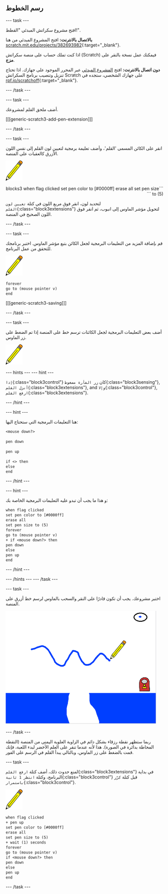 ## رسم الخطوط

--- task ---

افتح مشروع سكراتش المبدئي "القطط!".

**بالاتصال بالانترنت:** افتح المشروع المبدئي من هنا [scratch.mit.edu/projects/382693982](https://scratch.mit.edu/projects/382693982){:target="_blank"}.

اذا كنت تملك حساب على منصة سكراتش (Scratch) فيمكنك عمل نسخة بالنقر على **مزج**.

**دون اتصال بالانترنت:** افتح [المشروع المبدئي](http://rpf.io/p/ar-SA/cats-go) عبر المحرر الموجود على جهازك. اذا تحتاج تنزيل وتنصيب برنامج السكراتش Scratch على جهازك الشخصي، ستجده في [rpf.io/scratchoff](http://rpf.io/scratchoff){:target="_blank"}.

--- /task ---

--- task ---

أضف ملحق القلم لمشروعك.

[[[generic-scratch3-add-pen-extension]]]

--- /task ---

--- task ---

انقر على الكائن المسمى 'القلم'، وأضف تعليمة برمجية لتعيين لون القلم إلى نفس اللون الأزرق كالعقبات على المنصة.

![كائن القلم](images/pen-sprite.png)

<div dir="rtl">
```blocks3
when flag clicked
set pen color to [#0000ff]
erase all
set pen size to (5)
```
</div>

لتحديد لون، انقر فوق مربع اللون في كتلة `تعيين لون القلم`{:class="block3extensions"} لتحويل مؤشر الماوس إلى انبوب، ثم انقر فوق اللون الصحيح في المنصة.

--- /task ---

--- task ---

قم بإضافة المزيد من التعليمات البرمجية لجعل الكائن بتبع مؤشر الماوس. اختبر برنامجك للتحقق من عمل البرنامج.

![كائن القلم](images/pen-sprite.png)

```blocks3
forever
go to (mouse pointer v)
end
```

[[[generic-scratch3-saving]]]

--- /task ---

--- task ---

أضف بعض التعليمات البرمجية لجعل الكائنات ترسم خط على المنصة إذا تم الضغط على زر الماوس.

![كائن القلم](images/pen-sprite.png)

--- hints ---
 --- hint ---

`إذا`{:class="block3control"} كان `زر الفأرة مضغوط`{:class="block3sensing"}, `أنزل القلم`{:class="block3extensions"}, and `وإلا`{:class="block3control"}, `ارفع القلم`{:class="block3extensions"}.

--- /hint ---

--- hint ---

هنا التعليمات البرمجية التي ستحتاج اليها:

```blocks3
<mouse down?>

pen down

pen up

if <> then
else
end
```

--- /hint ---

--- hint ---

و هذا ما يجب أن تبدو عليه التعليمات البرمجية الخاصة بك:

```blocks3
when flag clicked
set pen color to [#0000ff]
erase all
set pen size to (5)
forever
go to (mouse pointer v)
+ if <mouse down?> then
pen down
else
pen up
end
```

--- /hint ---

--- /hints --- --- /task ---

--- task ---

اختبر مشروعك. يجب أن تكون قادرًا على النقر والسحب بالماوس لرسم خط أزرق على المنصة.

![ارسم خطاً](images/draw-a-line.png)

--- /task ---

ربما ستظهر نقطة رزقاء بشكل دائم في الزاوية العلوية اليمنى من المنصة (النقطة المحاطة بدائرة في الصورة). هذا لأنه عندما تنقر على العلم الأخضر لبدء اللعبة، فإنك قمت بالضغط على زر الماوس، وبالتالي يبدأ القلم في الرسم على الفور.

--- task ---

لمنع حدوث ذلك، أضف كتلة `ارفع القلم`{:class="block3extensions"} في بداية البرنامج، وكتلة `انتظر 1 ثانية`{:class="block3control"} قبل كتلة `كرّر باستمرار`{:class="block3control"}.

![كائن القلم](images/pen-sprite.png)

```blocks3
when flag clicked
+ pen up
set pen color to [#0000ff]
erase all
set pen size to (5)
+ wait (1) seconds
forever
go to (mouse pointer v)
if <mouse down?> then
pen down
else
pen up
end
```

--- /task ---